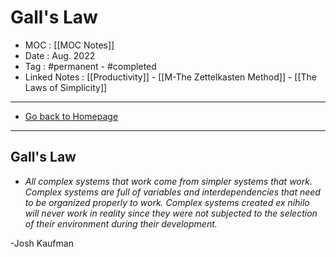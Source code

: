 # Gall's Law
- MOC : [[MOC Notes]]
- Date : Aug. 2022
- Tag : #permanent - #completed 
- Linked Notes : [[Productivity]] - [[M-The Zettelkasten Method]] - [[The Laws of Simplicity]]
-------------------
- [Go back to Homepage](https://misudashi.ga/)
-----

## Gall's Law
- _All complex systems that work come from simpler systems that work.  Complex systems are full of variables and interdependencies that need to be organized properly to work.  Complex systems created ex nihilo will never work in reality since they were not subjected to the selection of their environment during their development._

-Josh Kaufman